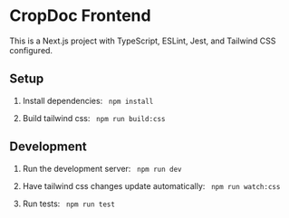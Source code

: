 


# CropDoc Frontend

This is a Next.js project with TypeScript, ESLint, Jest, and Tailwind CSS configured.

## Setup

1. Install dependencies:
 ``` npm install```

2. Build tailwind css:
``` npm run build:css```

## Development

1. Run the development server:
``` npm run dev```

2. Have tailwind css changes update automatically:
``` npm run watch:css```

3. Run tests:
``` npm run test```
